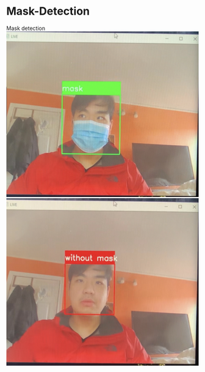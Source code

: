 # Mask-Detection
Mask detection
![](/final%20report/figs/mask.jpg)
![](/final%20report/figs/nomask.jpg)
